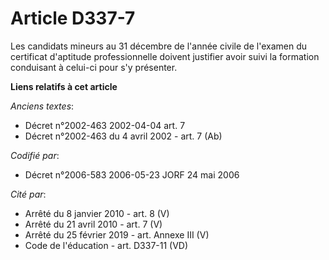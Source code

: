 # Article D337-7

Les candidats mineurs au 31 décembre de l'année civile de l'examen du certificat d'aptitude professionnelle doivent justifier
avoir suivi la formation conduisant à celui-ci pour s'y présenter.

**Liens relatifs à cet article**

_Anciens textes_:

  - Décret n°2002-463 2002-04-04 art. 7
  - Décret n°2002-463 du 4 avril 2002 - art. 7 (Ab)

_Codifié par_:

  - Décret n°2006-583 2006-05-23 JORF 24 mai 2006

_Cité par_:

  - Arrêté du 8 janvier 2010 - art. 8 (V)
  - Arrêté du 21 avril 2010 - art. 7 (V)
  - Arrêté du 25 février 2019 - art. Annexe III (V)
  - Code de l'éducation - art. D337-11 (VD)
